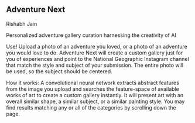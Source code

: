 ## Adventure Next
Rishabh Jain

Personalized adventure gallery curation harnessing the creativity of AI

Use!
Upload a photo of an adventure you loved, or a photo of an adventure you would love to do. Adventure Next will create a custom gallery just for you of experiences and point to the National Geographic Instagram channel that match the style and subject of your submission. The entire photo will be used, so the subject should be centered.

How it works:
A convolutional neural network extracts abstract features from the image you upload and searches the feature-space of available works of art to create a custom gallery instantly. It will present art with an overall similar shape, a similar subject, or a similar painting style. You may find results matching any or all of the categories by scrolling down the page.
